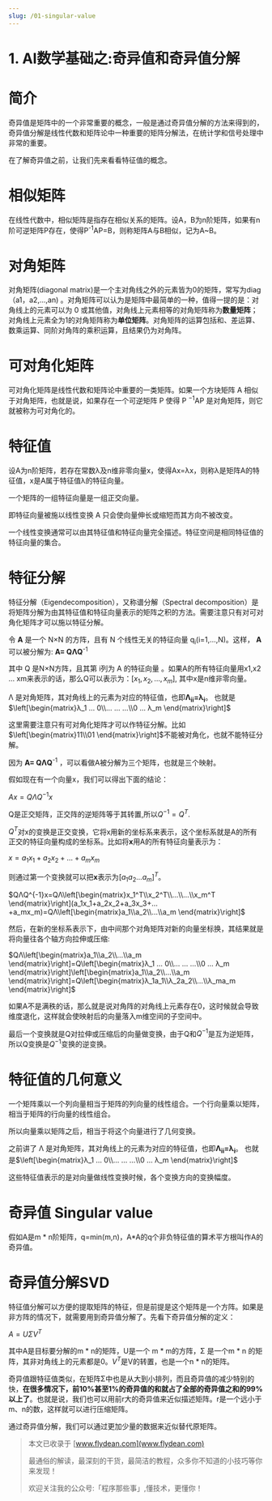 ```yaml
---
slug: /01-singular-value
---
```


# 1. AI数学基础之:奇异值和奇异值分解

# 简介

奇异值是矩阵中的一个非常重要的概念，一般是通过奇异值分解的方法来得到的，奇异值分解是线性代数和矩阵论中一种重要的矩阵分解法，在统计学和信号处理中非常的重要。

在了解奇异值之前，让我们先来看看特征值的概念。

# 相似矩阵

在线性代数中，相似矩阵是指存在相似关系的矩阵。设A，B为n阶矩阵，如果有n阶可逆矩阵P存在，使得P<sup>-1</sup>AP=B，则称矩阵A与B相似，记为A~B。

# 对角矩阵

对角矩阵(diagonal matrix)是一个主对角线之外的元素皆为0的矩阵，常写为diag（a1，a2,...,an) 。对角矩阵可以认为是矩阵中最简单的一种，值得一提的是：对角线上的元素可以为 0 或其他值，对角线上元素相等的对角矩阵称为**数量矩阵**；对角线上元素全为1的对角矩阵称为**单位矩阵**。对角矩阵的运算包括和、差运算、数乘运算、同阶对角阵的乘积运算，且结果仍为对角阵。

# 可对角化矩阵

可对角化矩阵是线性代数和矩阵论中重要的一类矩阵。如果一个方块矩阵 A 相似于对角矩阵，也就是说，如果存在一个可逆矩阵 P 使得 P <sup>−1</sup>AP 是对角矩阵，则它就被称为可对角化的。

# 特征值

设A为n阶矩阵，若存在常数λ及n维非零向量x，使得Ax=λx，则称λ是矩阵A的特征值，x是A属于特征值λ的特征向量。 

一个矩阵的一组特征向量是一组正交向量。

即特征向量被施以线性变换 A 只会使向量伸长或缩短而其方向不被改变。

一个线性变换通常可以由其特征值和特征向量完全描述。特征空间是相同特征值的特征向量的集合。

# 特征分解

特征分解（Eigendecomposition），又称谱分解（Spectral decomposition）是将矩阵分解为由其特征值和特征向量表示的矩阵之积的方法。需要注意只有对可对角化矩阵才可以施以特征分解。

令 **A** 是一个 N×N 的方阵，且有 N 个线性无关的特征向量 q<sub>i</sub>(i=1,…,N)。这样， **A** 可以被分解为: **A= QΛQ**<sup>-1</sup>

其中 Q 是N×N方阵，且其第 i列为 A 的特征向量 。如果A的所有特征向量用x1,x2 … xm来表示的话，那么Q可以表示为：$\left[x_1,x_2,…,x_m\right]$, 其中x是n维非零向量。

 Λ 是对角矩阵，其对角线上的元素为对应的特征值，也即**Λ<sub>ii</sub>=λ<sub>i</sub>**。 也就是$\left[\begin{matrix}λ_1 … 0\\… … …\\0 … λ_m \end{matrix}\right]$



这里需要注意只有可对角化矩阵才可以作特征分解。比如 $\left[\begin{matrix}11\\01 \end{matrix}\right]$不能被对角化，也就不能特征分解。

因为 **A= QΛQ**<sup>-1</sup> ，可以看做A被分解为三个矩阵，也就是三个映射。

假如现在有一个向量x，我们可以得出下面的结论：

$Ax=QΛQ^{-1}x$

Q是正交矩阵，正交阵的逆矩阵等于其转置,所以$Q^{-1} = Q^T$.

$Q^T$对x的变换是正交变换，它将x用新的坐标系来表示，这个坐标系就是A的所有正交的特征向量构成的坐标系。比如将**x**用A的所有特征向量表示为：

$x=a_1x_1+a_2x_2+…+a_mx_m$

则通过第一个变换就可以把**x**表示为$[a_1 a_2 ... a_m]^T$。

$QΛQ^{-1}x=QΛ\left[\begin{matrix}x_1^T\\x_2^T\\…\\…\\x_m^T \end{matrix}\right](a_1x_1+a_2x_2+a_3x_3+…+a_mx_m)=QΛ\left[\begin{matrix}a_1\\a_2\\…\\a_m \end{matrix}\right]$

然后，在新的坐标系表示下，由中间那个对角矩阵对新的向量坐标换，其结果就是将向量往各个轴方向拉伸或压缩:



$QΛ\left[\begin{matrix}a_1\\a_2\\…\\a_m \end{matrix}\right]=Q\left[\begin{matrix}λ_1 … 0\\… … …\\0 … λ_m \end{matrix}\right]\left[\begin{matrix}a_1\\a_2\\…\\a_m \end{matrix}\right]=Q\left[\begin{matrix}λ_1a_1\\λ_2a_2\\…\\λ_ma_m \end{matrix}\right]$

​	如果A不是满秩的话，那么就是说对角阵的对角线上元素存在0，这时候就会导致维度退化，这样就会使映射后的向量落入m维空间的子空间中。

最后一个变换就是Q对拉伸或压缩后的向量做变换，由于Q和$Q^{-1}$是互为逆矩阵，所以Q变换是$Q^{-1}$变换的逆变换。

# 特征值的几何意义

一个矩阵乘以一个列向量相当于矩阵的列向量的线性组合。一个行向量乘以矩阵，相当于矩阵的行向量的线性组合。

所以向量乘以矩阵之后，相当于将这个向量进行了几何变换。

之前讲了 Λ 是对角矩阵，其对角线上的元素为对应的特征值，也即**Λ<sub>ii</sub>=λ<sub>i</sub>**。 也就是$\left[\begin{matrix}λ_1 … 0\\… … …\\0 … λ_m \end{matrix}\right]$

这些特征值表示的是对向量做线性变换时候，各个变换方向的变换幅度。



# 奇异值 Singular value

假如A是m * n阶矩阵，q=min(m,n)，A*A的q个非负特征值的算术平方根叫作A的奇异值。

# 奇异值分解SVD

特征值分解可以方便的提取矩阵的特征，但是前提是这个矩阵是一个方阵。如果是非方阵的情况下，就需要用到奇异值分解了。先看下奇异值分解的定义：

$A=UΣV^T$

其中A是目标要分解的m * n的矩阵，U是一个 m * m的方阵，Σ 是一个m * n 的矩阵，其非对角线上的元素都是0。$V^T$是V的转置，也是一个n * n的矩阵。

奇异值跟特征值类似，在矩阵Σ中也是从大到小排列，而且奇异值的减少特别的快，**在很多情况下，前10%甚至1%的奇异值的和就占了全部的奇异值之和的99%以上了**。也就是说，我们也可以用前r大的奇异值来近似描述矩阵。r是一个远小于m、n的数，这样就可以进行压缩矩阵。

通过奇异值分解，我们可以通过更加少量的数据来近似替代原矩阵。

> 本文已收录于 [www.flydean.com](www.flydean.com)
>
> 最通俗的解读，最深刻的干货，最简洁的教程，众多你不知道的小技巧等你来发现！
> 
> 欢迎关注我的公众号:「程序那些事」,懂技术，更懂你！

